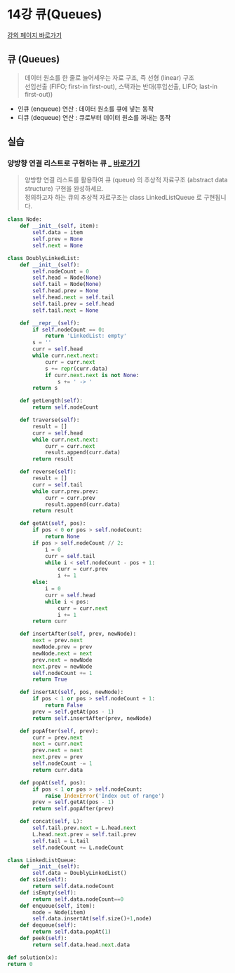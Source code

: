# 14강 큐(Queues)

[강의 페이지 바로가기](https://school.programmers.co.kr/learn/courses/57/lessons/13857)

## 큐 (Queues)

> 데이터 원소를 한 줄로 늘어세우는 자료 구조, 즉 선형 (linear) 구조  
> 선입선출 (FIFO; first-in first-out), 스택과는 반대(후입선출, LIFO; last-in first-out))

- 인큐 (enqueue) 연산 : 데이터 원소를 큐에 넣는 동작
- 디큐 (dequeue) 연산 : 큐로부터 데이터 원소를 꺼내는 동작

## 실습

### 양방향 연결 리스트로 구현하는 큐 \_ [바로가기](https://school.programmers.co.kr/learn/courses/57/lessons/13789)

> 양방향 연결 리스트를 활용하여 큐 (queue) 의 추상적 자료구조 (abstract data structure) 구현을 완성하세요.  
> 정의하고자 하는 큐의 추상적 자료구조는 class LinkedListQueue 로 구현됩니다.

```python
class Node:
    def __init__(self, item):
        self.data = item
        self.prev = None
        self.next = None

class DoublyLinkedList:
    def __init__(self):
        self.nodeCount = 0
        self.head = Node(None)
        self.tail = Node(None)
        self.head.prev = None
        self.head.next = self.tail
        self.tail.prev = self.head
        self.tail.next = None

    def __repr__(self):
        if self.nodeCount == 0:
            return 'LinkedList: empty'
        s = ''
        curr = self.head
        while curr.next.next:
            curr = curr.next
            s += repr(curr.data)
            if curr.next.next is not None:
                s += ' -> '
        return s

    def getLength(self):
        return self.nodeCount

    def traverse(self):
        result = []
        curr = self.head
        while curr.next.next:
            curr = curr.next
            result.append(curr.data)
        return result

    def reverse(self):
        result = []
        curr = self.tail
        while curr.prev.prev:
            curr = curr.prev
            result.append(curr.data)
        return result

    def getAt(self, pos):
        if pos < 0 or pos > self.nodeCount:
            return None
        if pos > self.nodeCount // 2:
            i = 0
            curr = self.tail
            while i < self.nodeCount - pos + 1:
                curr = curr.prev
                i += 1
        else:
            i = 0
            curr = self.head
            while i < pos:
                curr = curr.next
                i += 1
        return curr

    def insertAfter(self, prev, newNode):
        next = prev.next
        newNode.prev = prev
        newNode.next = next
        prev.next = newNode
        next.prev = newNode
        self.nodeCount += 1
        return True

    def insertAt(self, pos, newNode):
        if pos < 1 or pos > self.nodeCount + 1:
            return False
        prev = self.getAt(pos - 1)
        return self.insertAfter(prev, newNode)

    def popAfter(self, prev):
        curr = prev.next
        next = curr.next
        prev.next = next
        next.prev = prev
        self.nodeCount -= 1
        return curr.data

    def popAt(self, pos):
        if pos < 1 or pos > self.nodeCount:
            raise IndexError('Index out of range')
        prev = self.getAt(pos - 1)
        return self.popAfter(prev)

    def concat(self, L):
        self.tail.prev.next = L.head.next
        L.head.next.prev = self.tail.prev
        self.tail = L.tail
        self.nodeCount += L.nodeCount

class LinkedListQueue:
    def __init__(self):
        self.data = DoublyLinkedList()
    def size(self):
        return self.data.nodeCount
    def isEmpty(self):
        return self.data.nodeCount==0
    def enqueue(self, item):
        node = Node(item)
        self.data.insertAt(self.size()+1,node)
    def dequeue(self):
        return self.data.popAt(1)
    def peek(self):
        return self.data.head.next.data

def solution(x):
return 0
```
